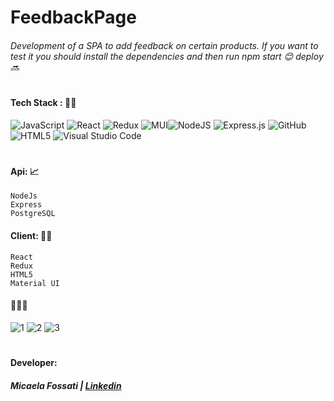 # FeedbackPage


###### Development of a SPA to add feedback on certain products. If you want to test it you should install the dependencies and then run npm start 😊 deploy 🔜

#


#### Tech Stack : 👩‍💻

![JavaScript](https://img.shields.io/badge/javascript-%23323330.svg?style=flat&logo=Javascript&logoColor=%23F7DF1E) ![React](https://img.shields.io/badge/react-%2320232a.svg?style=flat&logo=React&logoColor=%2361DAFB) ![Redux](https://img.shields.io/badge/Redux-%23593d88.svg?style=flat&logo=redux&logoColor=white) ![MUI](https://img.shields.io/badge/MUI-%230081CB.svg?style=flat&logo=Material-ui&logoColor=white)![NodeJS](https://img.shields.io/badge/node.js-6DA55F?style=flat&logo=Node.js&logoColor=white) ![Express.js](https://img.shields.io/badge/express.js-%23404d59.svg?style=flat&logo=Express&logoColor=%2361DAFB) ![GitHub](https://img.shields.io/badge/Github-%23121011.svg?style=flat&logo=github&logoColor=white)  ![HTML5](https://img.shields.io/badge/html5-%23E34F26.svg?style=flat&logo=HTML5&logoColor=white) ![Visual Studio Code](https://img.shields.io/badge/Visual%20Studio%20Code-0078d7.svg?style=flat&logo=VS-Code&logoColor=white)
#


#### Api: 📈
```
NodeJs
Express
PostgreSQL
```
#### Client: 👩‍🎨
```
React
Redux
HTML5
Material UI
```
#### 🕵️‍♀️🧐
<img src="https://i.ibb.co/jVccM7F/1.png" alt="1" border="0">
<img src="https://i.ibb.co/zG042BF/Captura-de-Pantalla-2022-03-01-a-la-s-7-11-26-a-m.png" alt="2" border="0">
<img src="https://i.ibb.co/qm4kpzr/Captura-de-Pantalla-2022-03-01-a-la-s-7-11-45-a-m.png" alt="3" border="0">

#

#### Developer: 

##### Micaela Fossati | [Linkedin](https://www.linkedin.com/in/vmfossati/) 

#

